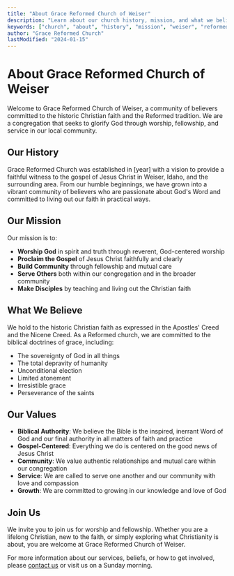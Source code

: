```yaml
---
title: "About Grace Reformed Church of Weiser"
description: "Learn about our church history, mission, and what we believe at Grace Reformed Church of Weiser."
keywords: ["church", "about", "history", "mission", "weiser", "reformed"]
author: "Grace Reformed Church"
lastModified: "2024-01-15"
---
```


# About Grace Reformed Church of Weiser

Welcome to Grace Reformed Church of Weiser, a community of believers committed to the historic Christian faith and the Reformed tradition. We are a congregation that seeks to glorify God through worship, fellowship, and service in our local community.

## Our History

Grace Reformed Church was established in [year] with a vision to provide a faithful witness to the gospel of Jesus Christ in Weiser, Idaho, and the surrounding area. From our humble beginnings, we have grown into a vibrant community of believers who are passionate about God's Word and committed to living out our faith in practical ways.

## Our Mission

Our mission is to:

- **Worship God** in spirit and truth through reverent, God-centered worship
- **Proclaim the Gospel** of Jesus Christ faithfully and clearly
- **Build Community** through fellowship and mutual care
- **Serve Others** both within our congregation and in the broader community
- **Make Disciples** by teaching and living out the Christian faith

## What We Believe

We hold to the historic Christian faith as expressed in the Apostles' Creed and the Nicene Creed. As a Reformed church, we are committed to the biblical doctrines of grace, including:

- The sovereignty of God in all things
- The total depravity of humanity
- Unconditional election
- Limited atonement
- Irresistible grace
- Perseverance of the saints

## Our Values

- **Biblical Authority**: We believe the Bible is the inspired, inerrant Word of God and our final authority in all matters of faith and practice
- **Gospel-Centered**: Everything we do is centered on the good news of Jesus Christ
- **Community**: We value authentic relationships and mutual care within our congregation
- **Service**: We are called to serve one another and our community with love and compassion
- **Growth**: We are committed to growing in our knowledge and love of God

## Join Us

We invite you to join us for worship and fellowship. Whether you are a lifelong Christian, new to the faith, or simply exploring what Christianity is about, you are welcome at Grace Reformed Church of Weiser.

For more information about our services, beliefs, or how to get involved, please [contact us](/contact) or visit us on a Sunday morning.
